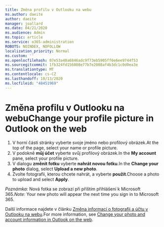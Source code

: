 ```yaml
---
title: Změna profilu v Outlooku na webu
ms.author: daeite
author: daeite
manager: joallard
ms.date: 04/21/2020
ms.audience: Admin
ms.topic: article
ms.service: o365-administration
ROBOTS: NOINDEX, NOFOLLOW
localization_priority: Normal
ms.custom: ''
ms.openlocfilehash: 07e53a48a6846adc9f73eb5905ff6e6ee9744f53
ms.sourcegitcommit: 1fb324fd156008e77b7e2008af4b3dc1c0d0ea3e
ms.translationtype: MT
ms.contentlocale: cs-CZ
ms.lasthandoff: 10/13/2020
ms.locfileid: "48451969"
---
```

# <a name="change-your-profile-picture-in-outlook-on-the-web"></a><span data-ttu-id="f6375-102">Změna profilu v Outlooku na webu</span><span class="sxs-lookup"><span data-stu-id="f6375-102">Change your profile picture in Outlook on the web</span></span>

1. <span data-ttu-id="f6375-103">V horní části stránky vyberte svoje jméno nebo profilový obrázek.</span><span class="sxs-lookup"><span data-stu-id="f6375-103">At the top of the page, select your name or profile picture.</span></span>
1. <span data-ttu-id="f6375-104">V podokně **můj účet** vyberte svůj profilový obrázek.</span><span class="sxs-lookup"><span data-stu-id="f6375-104">In the **My account** pane, select your profile picture.</span></span>
1. <span data-ttu-id="f6375-105">V dialogu **změnit fotku** vyberte **nahrát novou fotku**.</span><span class="sxs-lookup"><span data-stu-id="f6375-105">In the **Change your photo** dialog, select **Upload a new photo**.</span></span>
1. <span data-ttu-id="f6375-106">Zvolte fotografii, kterou chcete nahrát, a vyberte **použít**.</span><span class="sxs-lookup"><span data-stu-id="f6375-106">Choose a photo to upload and select **Apply**.</span></span>

<span data-ttu-id="f6375-107">*Poznámka:* Nová fotka se zobrazí při příštím přihlášení k Microsoft 365.</span><span class="sxs-lookup"><span data-stu-id="f6375-107">*Note:* Your new photo will appear the next time you sign in to Microsoft 365.</span></span>

<span data-ttu-id="f6375-108">Další informace najdete v článku [Změna informací o fotografii a účtu v Outlooku na webu](https://support.office.com/article/b2dbb289-851d-4bed-93c3-3e136f5659ec).</span><span class="sxs-lookup"><span data-stu-id="f6375-108">For more information, see [Change your photo and account information in Outlook on the web](https://support.office.com/article/b2dbb289-851d-4bed-93c3-3e136f5659ec).</span></span>
